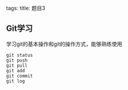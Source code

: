 tags: 
title: 题目3

## Git学习

学习git的基本操作和git的操作方式，能够熟练使用

    git status
    git push
    git pull
    git add
    git commit
    git log
